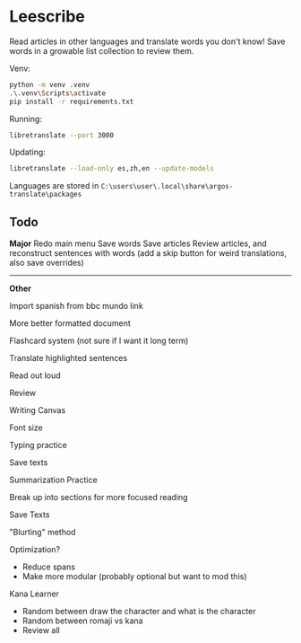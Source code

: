 # Leescribe
Read articles in other languages and translate words you don't know!
Save words in a growable list collection to review them.

Venv:
```sh
python -m venv .venv
.\.venv\Scripts\activate
pip install -r requirements.txt
```

Running:
```sh
libretranslate --port 3000
```

Updating:
```sh
libretranslate --load-only es,zh,en --update-models
```

Languages are stored in `C:\users\user\.local\share\argos-translate\packages`

## Todo
**Major**
Redo main menu
Save words
Save articles
Review articles, and reconstruct sentences with words (add a skip button for weird translations, also save overrides)

***

**Other**

Import spanish from bbc mundo link

More better formatted document

Flashcard system (not sure if I want it long term)

Translate highlighted sentences

Read out loud

Review

Writing Canvas

Font size

Typing practice

Save texts

Summarization Practice

Break up into sections for more focused reading

Save Texts

"Blurting" method

Optimization?
* Reduce spans
* Make more modular (probably optional but want to mod this)

Kana Learner
* Random between draw the character and what is the character
* Random between romaji vs kana
* Review all